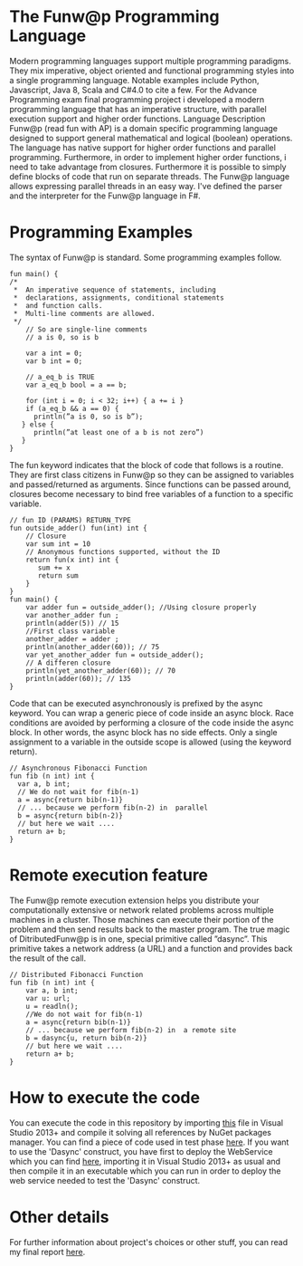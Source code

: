 # The Funw@p Programming Language
Modern programming languages support multiple programming paradigms. They mix imperative, object oriented and functional programming styles into a single programming language. Notable examples include Python, Javascript, Java 8,  Scala and C#4.0 to cite a few. For the Advance Programming exam final programming project i developed a modern programming language that has an imperative structure, with parallel execution support and higher order functions. 
Language Description Funw@p (read fun with AP) is a domain specific programming language designed to support general mathematical and logical (boolean) operations. The language has native support for higher order functions and parallel programming. Furthermore, in order to implement higher order functions, i need to take advantage from closures. Furthermore it is possible to simply define blocks of code that run on separate threads. The Funw@p language allows expressing parallel threads in an easy way. 
I've defined the parser and the interpreter for the Funw@p language in F#. 

# Programming Examples
The syntax of Funw@p is standard. Some programming examples follow.
```f#
fun main() {
/*
 *  An imperative sequence of statements, including  
 *  declarations, assignments, conditional statements 
 *  and function calls. 
 *  Multi-line comments are allowed. 
 */     
    // So are single-line comments
    // a is 0, so is b

    var a int = 0;
    var b int = 0;
			 
    // a_eq_b is TRUE
    var a_eq_b bool = a == b;

    for (int i = 0; i < 32; i++) { a += i } 
    if (a_eq_b && a == 0) {
      println(”a is 0, so is b”);
   } else {
      println(”at least one of a b is not zero”)
   } 
}
```
The fun keyword indicates that the block of code that follows is a routine. They are first class citizens in Funw@p so they can be assigned to variables and passed/returned as arguments. Since functions can be passed around, closures become necessary to bind free variables of a function to a specific variable. 
```f#
// fun ID (PARAMS) RETURN_TYPE
fun outside_adder() fun(int) int {
    // Closure
    var sum int = 10
    // Anonymous functions supported, without the ID
    return fun(x int) int {
       sum += x
       return sum
    }
}
fun main() {  
    var adder fun = outside_adder(); //Using closure properly  
    var another_adder fun ;
    println(adder(5)) // 15
    //First class variable  
    another_adder = adder ;  
    println(another_adder(60)); // 75  
    var yet_another_adder fun = outside_adder();  
    // A differen closure
    println(yet_another_adder(60)); // 70
    println(adder(60)); // 135  
}  
```
Code that can be executed asynchronously is prefixed by the async keyword. You can wrap a generic piece of code inside an async block. Race conditions are avoided by performing a closure of the code inside the async block. In other words, the async block has no side effects. Only a single assignment to a variable in the outside scope is allowed (using the keyword return).
```f#
// Asynchronous Fibonacci Function
fun fib (n int) int {
  var a, b int;
  // We do not wait for fib(n-1)
  a = async{return bib(n-1)}
  // ... because we perform fib(n-2) in  parallel
  b = async{return bib(n-2)}
  // but here we wait ....
  return a+ b;
}
```
# Remote execution feature
The Funw@p remote execution extension helps you distribute your computationally extensive or network related problems across multiple machines in a cluster. Those machines can execute their portion of the problem and then send results back to the master program. 
The true magic of DitributedFunw@p is in one, special primitive called ”dasync”. This primitive takes a network address (a URL) and a function and provides back the result of the call. 
```f#
// Distributed Fibonacci Function
fun fib (n int) int {
    var a, b int;
    var u: url;
    u = readln();
    //We do not wait for fib(n-1)
    a = async{return bib(n-1)}
    // ... because we perform fib(n-2) in  a remote site
    b = dasync{u, return bib(n-2)}
    // but here we wait ....
    return a+ b;
}
```
# How to execute the code
You can execute the code in this repository by importing [this](https://github.com/andrea-tesei/FunWAP-project/blob/master/AP.sln) file in Visual Studio 2013+ and compile it solving all references by NuGet packages manager.
You can find a piece of code used in test phase [here](https://github.com/andrea-tesei/FunWAP-project/blob/master/FunW%40P/testcode.txt).
If you want to use the 'Dasync' construct, you have first to deploy the WebService which you can find [here](https://github.com/andrea-tesei/FunWAP-project/tree/master/SHWebService), importing it in Visual Studio 2013+ as usual and then compile it in an executable which you can run in order to deploy the web service needed to test the 'Dasync' construct.

# Other details
For further information about project's choices or other stuff, you can read my final report [here](https://github.com/andrea-tesei/FunWAP-project/blob/master/report.pdf).
